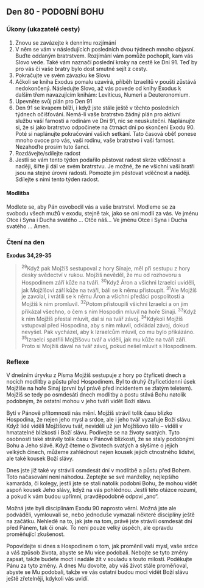 ## Den 80 - PODOBNÍ BOHU

### Úkony (ukazatelé cesty)

1. Znovu se zavázejte k dennímu rozjímání
1. V něm se vám v následujících posledních dvou týdnech mnoho objasní. Buďte oddaným bratrstvem. Rozjímání vám pomůže pochopit, kam vás Slovo vede. Také vám naznačí poslední kroky na cestě ke Dni 91. Teď by pro vás či vaše bratry bylo dost smutné sejít z cesty.
1. Pokračujte ve svém závazku ke Slovu
1. Ačkoli se kniha Exodus pomalu uzavírá, příběh Izraelitů v poušti zůstává nedokončený. Následujte Slovo, až vás povede od knihy Exodus k dalším třem navazujícím knihám: Leviticus, Numeri a Deuteronomium.
1. Upevněte svůj plán pro Den 91
1. Den 91 se kvapem blíží, i když jste stále ještě v těchto posledních týdnech očišťováni. Nemá-li vaše bratrstvo žádný plán pro aktivní službu vaší farnosti a rodinám ve Dni 91, nic se neuskuteční. Naplánujte si, že si jako bratrstvo odpočinete na čtrnáct dní po skončení Exodu 90. Poté si naplánujte pokračování vašich setkání. Tato časová oběť ponese mnoho ovoce pro vás, vaši rodinu, vaše bratrstvo i vaši farnost. Nezahoďte prosím tuto šanci.
1. Rozdávejte/sdílejte radost
1. Jestli se vám tento týden podařilo pěstovat radost skrze vděčnost a naději, šiřte ji dál ve svém bratrstvu. Je možné, že ne všichni vaši bratři jsou na stejné úrovni radosti. Pomozte jim pěstovat vděčnost a naději. Sdílejte s nimi tento týden radost.

#### Modlitba

Modlete se, aby Pán osvobodil vás a vaše bratrství.
Modleme se za svobodu všech mužů v exodu, stejně tak, jako se oni modlí za vás.
Ve jménu Otce i Syna i Ducha svatého … Otče náš… Ve jménu Otce i Syna i Ducha svatého … Amen.

### Čtení na den

**Exodus 34,29-35**

> <sup>29</sup>Když pak Mojžíš sestupoval z hory Sínaje, měl při sestupu z hory desky svědectví v rukou. Mojžíš nevěděl, že mu od rozhovoru s Hospodinem září kůže na tváři.
> <sup>30</sup>Když Áron a všichni Izraelci uviděli, jak Mojžíšovi září kůže na tváři, báli se k němu přistoupit.
> <sup>31</sup>Ale Mojžíš je zavolal, i vrátili se k němu Áron a všichni předáci pospolitosti a Mojžíš k nim promluvil.
> <sup>32</sup>Potom přistoupili všichni Izraelci a on jim přikázal všechno, o čem s ním Hospodin mluvil na hoře Sínaji.
> <sup>33</sup>Když k nim Mojžíš přestal mluvit, dal si na tvář závoj.
> <sup>34</sup>Kdykoli Mojžíš vstupoval před Hospodina, aby s ním mluvil, odkládal závoj, dokud nevyšel. Pak vycházel, aby k Izraelcům mluvil, co mu bylo přikázáno.
> <sup>35</sup>Izraelci spatřili Mojžíšovu tvář a viděli, jak mu kůže na tváři září. Proto si Mojžíš dával na tvář závoj, pokud nešel mluvit s Hospodinem.

### Reflexe

V dnešním úryvku z Písma Mojžíš sestupuje z hory po čtyřiceti dnech a nocích modlitby a půstu před Hospodinem. Byl to druhý
čtyřicetidenní úsek Mojžíše na hoře Sinaj (první byl právě před incidentem se zlatým teletem). Mojžíš se tedy po osmdesáti dnech
modlitby a postu stává Bohu natolik podobným, že ostatní mohou v jeho tváři vidět Boží slávu.

Bytí v Pánově přítomnosti nás mění. Mojžíš strávil tolik času blízko Hospodina, že nejen jeho mysl a srdce, ale i jeho tvář vyzařuje
Boží slávu. Když lidé viděli Mojžíšovu tvář, neviděli už jen Mojžíšovo tělo – viděli v hmatatelné blízkosti i Boží slávu. Podívejte
se na životy svatých. Tyto osobnosti také strávily tolik času v Pánově blízkosti, že se staly podobnými Bohu a Jeho slávě. Když
čteme o životech svatých a slyšíme o jejich velkých činech, můžeme zahlédnout nejen kousek jejich ctnostného lidství, ale také
kousek Boží slávy.

Dnes jste již také vy strávili osmdesát dní v modlitbě a půstu před Bohem. Toto načasování není náhodou. Zeptejte se své
manželky, nejlepšího kamaráda, či kolegy, jestli jste se stali natolik podobni Bohu, že mohou vidět aspoň kousek Jeho slávy, když
na vás pohlédnou. Jestli této otázce rozumí, a pokud k vám budou upřímní, pravděpodobně odpoví „ano“.

Možná jste byli disciplínám Exodu 90 naprosto věrní. Možná jste ale podváděli, vymlouvali se, nebo jednoduše vymazali některé
disciplíny ještě na začátku. Nehledě na to, jak jste na tom, právě jste strávili osmdesát dní před Pánem, tak či onak. To není pouze
velký úspěch, ale opravdu proměňující zkušenost.

Popovídejte si dnes s Hospodinem o tom, jak proměnil vaši mysl, vaše srdce a váš způsob života, abyste se Mu více podobali.
Nebojte se tyto změny zapsat, takže budete moct i nadále žít v souladu s touto milostí. Poděkujte Pánu za tyto změny. A dnes Mu
dovolte, aby váš život stále proměňoval, abyste se Mu podobali, takže ve vás ostatní budou moci vidět Boží slávu ještě zřetelněji,
kdykoli vás uvidí.
